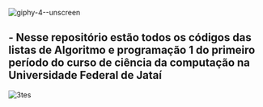
![giphy-4--unscreen](https://github.com/LucasFreitas1307/AP1-projects-/assets/167094976/6ce4e458-53e5-437d-b4c3-2bd12bd1eca0)



## - Nesse repositório estão todos os códigos das listas de Algoritmo e programação 1 do primeiro período do curso de ciência da computação na Universidade Federal de Jataí

  ![3tes](https://github.com/LucasFreitas1307/AP1-projects-/assets/167094976/8d020b89-cf9a-4b4e-bb55-91ae94189f67)

